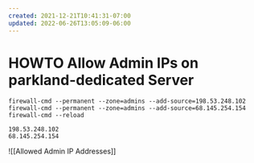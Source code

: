 ```yaml
---
created: 2021-12-21T10:41:31-07:00
updated: 2022-06-26T13:05:09-06:00
---
```

# HOWTO Allow Admin IPs on parkland-dedicated Server


```
firewall-cmd --permanent --zone=admins --add-source=198.53.248.102
firewall-cmd --permanent --zone=admins --add-source=68.145.254.154
firewall-cmd --reload
```


```
198.53.248.102
68.145.254.154
```

![[Allowed Admin IP Addresses]]